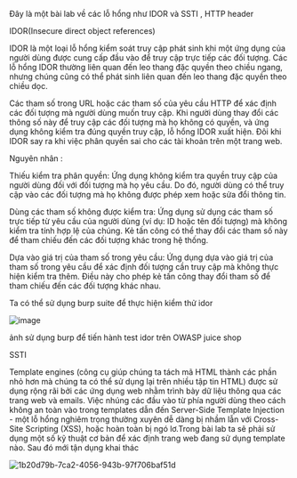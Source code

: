 Đây là một bài lab về các lỗ hổng như IDOR và SSTI , HTTP header

IDOR(Insecure direct object references) 

IDOR là một loại lỗ hổng kiểm soát truy cập phát sinh khi một ứng dụng của người dùng được cung cấp đầu vào để truy cập trực tiếp các đối tượng. 
Các lỗ hổng IDOR thường liên quan đến leo thang đặc quyền theo chiều ngang, nhưng chúng cũng có thể phát sinh liên quan đến leo thang đặc quyền theo chiều dọc.

Các tham số trong URL hoặc các tham số của yêu cầu HTTP để xác định các đối tượng mà người dùng muốn truy cập. Khi người dùng thay đổi các thông số này để truy cập các đối tượng mà họ không có quyền, và ứng dụng không kiểm tra đúng quyền truy cập, lỗ hổng IDOR xuất hiện.
Đôi khi IDOR say ra khi việc phân quyền sai cho các tài khoản trên một trang web.

Nguyên nhân :

Thiếu kiểm tra phân quyền: Ứng dụng không kiểm tra quyền truy cập của người dùng đối với đối tượng mà họ yêu cầu. Do đó, người dùng có thể truy cập vào các đối tượng mà họ không được phép xem hoặc sửa đổi thông tin.

Dùng các tham số không được kiểm tra: Ứng dụng sử dụng các tham số trực tiếp từ yêu cầu của người dùng (ví dụ: ID hoặc tên đối tượng) mà không kiểm tra tính hợp lệ của chúng. Kẻ tấn công có thể thay đổi các tham số này để tham chiếu đến các đối tượng khác trong hệ thống.

Dựa vào giá trị của tham số trong yêu cầu: Ứng dụng dựa vào giá trị của tham số trong yêu cầu để xác định đối tượng cần truy cập mà không thực hiện kiểm tra thêm. Điều này cho phép kẻ tấn công thay đổi tham số để tham chiếu đến các đối tượng khác nhau.


Ta có thể sử dụng burp suite để thực hiện kiểm thử idor

![image](https://github.com/funfun648/code_web_lab1/assets/128309991/385348b9-6fb6-4f2a-afd1-02720420e232)

ảnh sử dụng burp để tiến hành test idor trên OWASP juice shop

SSTI

Template engines (công cụ giúp chúng ta tách mã HTML thành các phần nhỏ hơn mà chúng ta có thể sử dụng lại trên nhiều tập tin HTML) được sử dụng rộng rãi bởi các ứng dụng web nhằm trình bày dữ liệu thông qua các trang web và emails. Việc nhúng các đầu vào từ phía người dùng theo cách không an toàn vào trong templates dẫn đến Server-Side Template Injection - một lỗ hổng nghiêm trọng thường xuyên dễ dàng bị nhầm lẫn với Cross-Site Scripting (XSS), hoặc hoàn toàn bị ngó lơ.Trong bài lab ta sẽ phải sử dụng một số kỹ thuật cơ bản để xác định trang web đang sử dụng template nào.
Sau đó mới tận dụng khai thác

![1b20d79b-7ca2-4056-943b-97f706baf51d](https://github.com/funfun648/code_web_lab1/assets/128309991/fb74c12b-aa68-4198-ba02-0e505b323042)
